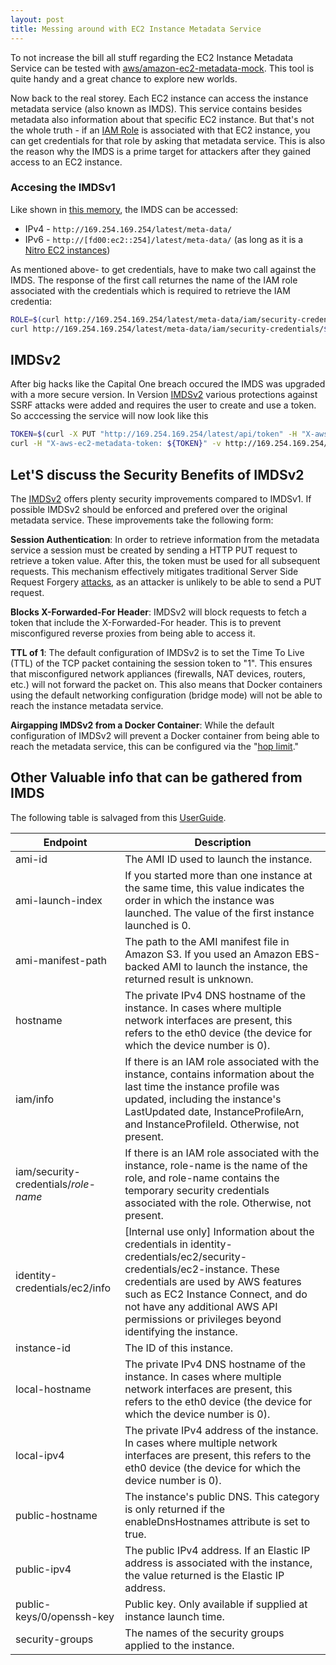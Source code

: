 ```yaml
---
layout: post
title: Messing around with EC2 Instance Metadata Service
---
```


To not increase the bill all stuff regarding the EC2 Instance Metadata Service can be tested with [aws/amazon-ec2-metadata-mock](https://github.com/aws/amazon-ec2-metadata-mock). This tool is quite handy and a great chance to explore new worlds.

Now back to the real storey. Each EC2 instance can access the instance metadata service (also known as IMDS). This service contains besides metadata also information about that specific EC2 instance. But that's not the whole truth - if an [IAM Role](https://docs.aws.amazon.com/IAM/latest/UserGuide/id_roles.html) is associated with that EC2 instance, you can get credentials for that role by asking that metadata service. This is also the reason why the IMDS is a prime target for attackers after they gained access to an EC2 instance.

### Accesing the IMDSv1

Like shown in [this memory](https://benjitrapp.github.io/memories/2022-01-11-Cloudmetadata/), the IMDS can be accessed:

* IPv4 - `http://169.254.169.254/latest/meta-data/`
* IPv6 - `http://[fd00:ec2::254]/latest/meta-data/` (as long as it is a [Nitro EC2 instances](https://docs.aws.amazon.com/AWSEC2/latest/UserGuide/instance-types.html#ec2-nitro-instances))


As mentioned above- to get credentials, have to make two call against the IMDS. The response of the first call returnes the name of the IAM role associated with the credentials which is required to retrieve the IAM credentia:

```bash
ROLE=$(curl http://169.254.169.254/latest/meta-data/iam/security-credentials/)
curl http://169.254.169.254/latest/meta-data/iam/security-credentials/${ROLE}/
``` 

## IMDSv2

After big hacks like the Capital One breach occured the IMDS was upgraded with a more secure version. In
Version [IMDSv2](https://docs.aws.amazon.com/AWSEC2/latest/UserGuide/configuring-instance-metadata-service.html) various protections against SSRF attacks were added and requires the user to create and use a token. So acccessing the service will now look like this

```bash
TOKEN=$(curl -X PUT "http://169.254.169.254/latest/api/token" -H "X-aws-ec2-metadata-token-ttl-seconds: 21600")
curl -H "X-aws-ec2-metadata-token: ${TOKEN}" -v http://169.254.169.254/latest/meta-data/
```

## Let'S discuss the Security Benefits of IMDSv2

The [IMDSv2](https://aws.amazon.com/blogs/security/defense-in-depth-open-firewalls-reverse-proxies-ssrf-vulnerabilities-ec2-instance-metadata-service/) offers plenty security improvements compared to IMDSv1. If possible IMDSv2 should be enforced and prefered over the original metadata service. These improvements take the following form:

**Session Authentication**: In order to retrieve information from the metadata service a session must be created by sending a HTTP PUT request to retrieve a token value. After this, the token must be used for all subsequent requests. This mechanism effectively mitigates traditional Server Side Request Forgery [attacks](https://hackingthe.cloud/aws/exploitation/ec2-metadata-ssrf/), as an attacker is unlikely to be able to send a PUT request.

**Blocks X-Forwarded-For Header**: IMDSv2 will block requests to fetch a token that include the X-Forwarded-For header. This is to prevent misconfigured reverse proxies from being able to access it.

**TTL of 1**: The default configuration of IMDSv2 is to set the Time To Live (TTL) of the TCP packet containing the session token to "1". This ensures that misconfigured network appliances (firewalls, NAT devices, routers, etc.) will not forward the packet on. This also means that Docker containers using the default networking configuration (bridge mode) will not be able to reach the instance metadata service.


**Airgapping IMDSv2 from a Docker Container**: While the default configuration of IMDSv2 will prevent a Docker container from being able to reach the metadata service, this can be configured via the "[hop limit](https://docs.aws.amazon.com/AWSEC2/latest/UserGuide/configuring-instance-metadata-service.html)."

## Other Valuable info that can be gathered from IMDS

The following table is salvaged from this [UserGuide](https://docs.aws.amazon.com/AWSEC2/latest/UserGuide/instancedata-data-categories.html).

| Endpoint | Description |
| ----------------- | ----------- |
| ami-id            | The AMI ID used to launch the instance. |
| ami-launch-index  | If you started more than one instance at the same time, this value indicates the order in which the instance was launched. The value of the first instance launched is 0. |
| ami-manifest-path | The path to the AMI manifest file in Amazon S3. If you used an Amazon EBS-backed AMI to launch the instance, the returned result is unknown. |
| hostname          | The private IPv4 DNS hostname of the instance. In cases where multiple network interfaces are present, this refers to the eth0 device (the device for which the device number is 0). |
| iam/info          | If there is an IAM role associated with the instance, contains information about the last time the instance profile was updated, including the instance's LastUpdated date, InstanceProfileArn, and InstanceProfileId. Otherwise, not present. |
| iam/security-credentials/*role-name* | If there is an IAM role associated with the instance, role-name is the name of the role, and role-name contains the temporary security credentials associated with the role. Otherwise, not present. |
| identity-credentials/ec2/info | [Internal use only] Information about the credentials in identity-credentials/ec2/security-credentials/ec2-instance. These credentials are used by AWS features such as EC2 Instance Connect, and do not have any additional AWS API permissions or privileges beyond identifying the instance. |
| instance-id | The ID of this instance. |
| local-hostname | The private IPv4 DNS hostname of the instance. In cases where multiple network interfaces are present, this refers to the eth0 device (the device for which the device number is 0). |
| local-ipv4 | The private IPv4 address of the instance. In cases where multiple network interfaces are present, this refers to the eth0 device (the device for which the device number is 0). |
| public-hostname | The instance's public DNS. This category is only returned if the enableDnsHostnames attribute is set to true. |
| public-ipv4 | The public IPv4 address. If an Elastic IP address is associated with the instance, the value returned is the Elastic IP address. |
| public-keys/0/openssh-key |  	Public key. Only available if supplied at instance launch time. |
| security-groups | The names of the security groups applied to the instance. |